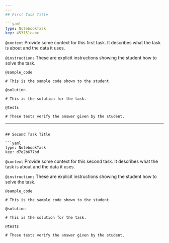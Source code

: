 ```yaml
---
---
## First Task Title

```yaml
type: NotebookTask
key: 453151cabc
```

`@context`
Provide some context for this first task. It describes what the task is about and the data it uses.

`@instructions`
These are explicit instructions showing the student how to solve the task.

`@sample_code`
```{python}
# This is the sample code shown to the student.
```

`@solution`
```{python}
# This is the solution for the task.
```

`@tests`
```{python}
# These tests verify the answer given by the student.
```

---
```

## Second Task Title

```yaml
type: NotebookTask
key: d7e2b677bd
```

`@context`
Provide some context for this second task. It describes what the task is about and the data it uses.

`@instructions`
These are explicit instructions showing the student how to solve the task.

`@sample_code`
```{python}
# This is the sample code shown to the student.
```

`@solution`
```{python}
# This is the solution for the task.
```

`@tests`
```{python}
# These tests verify the answer given by the student.
```
